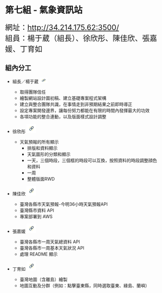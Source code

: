 # 第七組 - 氣象資訊站

<font size="5">網址：http://34.214.175.62:3500/</font><br/>
<font size="5">組員：楊于葳（組長）、徐欣彤、陳佳欣、張嘉媛、丁育如</font>

## 組內分工
- 組長／楊于葳 [<img src="static/images/link.png" style="line-height:18px" width="25px" height="18px"/>](https://github.com/ywyang236)

    - 取得團隊信任
    - 繪製網站設計圖初稿、建立基礎專案程式架構
    - 建立與整合團隊共識，在事情走到非預期結果之前即時導正
    - 設定專案開發邊界，讓每份努力都能在有限的時間內發揮最大的功效
    - 各項功能的整合連動，以及版面樣式設計調整

- 徐欣彤 [<img src="static/images/link.png" width="30px"/>](https://github.com/Angel-Tsui)
    - 天氣預報的所有顯示
        - 排版和資料顯示
        - 天氣圖形的分類和顯示
        - 一天，三個時段，三個框的時段可以互換，按照資料的時段調整顔色和資料
        - 一周
        - 整體版面RWD

- 陳佳欣 [<img src="static/images/link.png" width="30px"/>](https://github.com/stella0320)
    - 臺灣各縣市天氣預報-今明36小時天氣預報API
    - 臺灣縣市資料 API
    - 專案部署到 AWS

- 張嘉媛 [<img src="static/images/link.png" width="30px"/>](https://github.com/Aliceeeee2023)
    - 臺灣各縣市一周天氣總資料 API
    - 臺灣各縣市一周基本天氣狀況 API
    - 處理 README 顯示

- 丁育如 [<img src="static/images/link.png" width="30px"/>](https://github.com/aiwlulu)
    - 臺灣地圖（含離島）繪製
    - 地圖互動及分群（例如：點擊臺東縣，同時選取臺東、綠島、蘭嶼）
